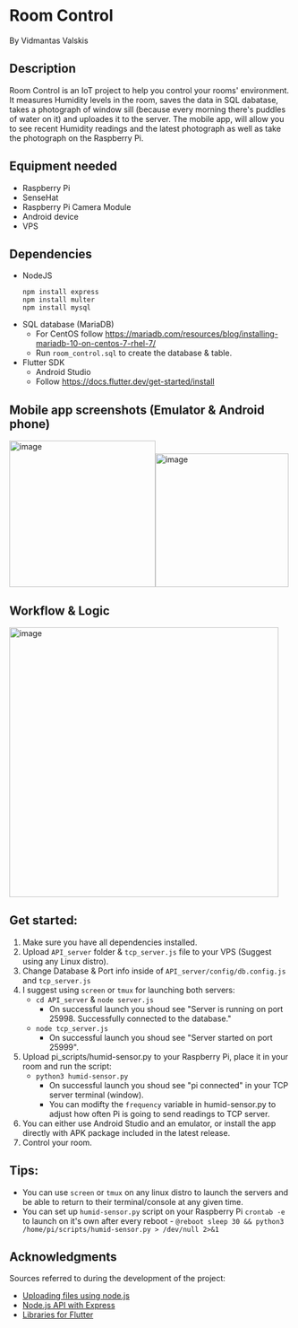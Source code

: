 # Room Control
By Vidmantas Valskis


## Description

Room Control is an IoT project to help you control your rooms' environment. It measures Humidity levels in the room, saves the data in SQL dabatase, takes a photograph of window sill (because every morning there's puddles of water on it) and uploades it to the server. The mobile app, will allow you to see recent Humidity readings and the latest photograph as well as take the photograph on the Raspberry Pi.


## Equipment needed

* Raspberry Pi
* SenseHat
* Raspberry Pi Camera Module
* Android device
* VPS


## Dependencies

* NodeJS
   ```
   npm install express
   npm install multer
   npm install mysql
   ```
* SQL database (MariaDB)
   * For CentOS follow https://mariadb.com/resources/blog/installing-mariadb-10-on-centos-7-rhel-7/
   * Run `room_control.sql` to create the database & table.
* Flutter SDK
   * Android Studio
    * Follow https://docs.flutter.dev/get-started/install


## Mobile app screenshots (Emulator & Android phone)
<img width="261" alt="image" src="https://user-images.githubusercontent.com/29129335/208768270-57816965-197b-44ad-8c3e-3c253a82067c.png"><img width="238" alt="image" src="https://user-images.githubusercontent.com/29129335/208767175-723ff1c5-c323-402b-b4a0-924f763810b2.png">

## Workflow & Logic
<img width="481" alt="image" src="https://user-images.githubusercontent.com/29129335/208773019-4f9f3b0a-4e67-4d50-9965-de7abb35de13.png">


## Get started:
   1) Make sure you have all dependencies installed.
   2) Upload `API_server` folder & `tcp_server.js` file to your VPS (Suggest using any Linux distro).
   3) Change Database & Port info inside of `API_server/config/db.config.js` and `tcp_server.js`
   4) I suggest using `screen` or `tmux` for launching both servers:
      * `cd API_server` & `node server.js`
         * On successful launch you shoud see "Server is running on port 25998. Successfully connected to the database."
      * `node tcp_server.js`
         * On successful launch you shoud see "Server started on port 25999".
   5) Upload pi_scripts/humid-sensor.py to your Raspberry Pi, place it in your room and run the script:
      * `python3 humid-sensor.py`
         * On successful launch you shoud see "pi connected" in your TCP server terminal (window).
         * You can modifty the `frequency` variable in humid-sensor.py to adjust how often Pi is going to send readings to TCP server.
   6) You can either use Android Studio and an emulator, or install the app directly with APK package included in the latest release.
   7) Control your room.

## Tips:
   * You can use `screen` or `tmux` on any linux distro to launch the servers and be able to return to their terminal/console at any given time.
   * You can set up `humid-sensor.py` script on your Raspberry Pi `crontab -e` to launch on it's own after every reboot - `@reboot sleep 30 && python3 /home/pi/scripts/humid-sensor.py > /dev/null 2>&1`

## Acknowledgments

Sources referred to during the development of the project:
* [Uploading files using node.js](https://github.com/expressjs/multer)
* [Node.js API with Express](https://www.bezkoder.com/node-js-rest-api-express-mysql/)
* [Libraries for Flutter](https://pub.dev/packages)



